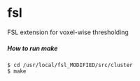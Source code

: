 # fsl
FSL extension for voxel-wise thresholding

##### How to run make
```
$ cd /usr/local/fsl_MODIFIED/src/cluster
$ make
```
